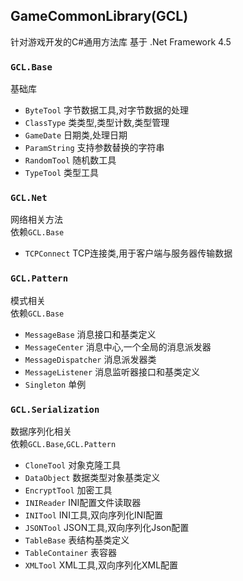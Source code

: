 ## GameCommonLibrary(GCL)  
针对游戏开发的C#通用方法库
基于 .Net Framework 4.5  

### `GCL.Base`  
基础库  
* `ByteTool` 字节数据工具,对字节数据的处理  
* `ClassType` 类类型,类型计数,类型管理  
* `GameDate` 日期类,处理日期  
* `ParamString` 支持参数替换的字符串  
* `RandomTool` 随机数工具  
* `TypeTool` 类型工具  

### `GCL.Net`  
网络相关方法  
依赖`GCL.Base`  
* `TCPConnect` TCP连接类,用于客户端与服务器传输数据  

### `GCL.Pattern`  
模式相关  
依赖`GCL.Base`  
* `MessageBase` 消息接口和基类定义  
* `MessageCenter` 消息中心,一个全局的消息派发器  
* `MessageDispatcher` 消息派发器类  
* `MessageListener` 消息监听器接口和基类定义  
* `Singleton` 单例  

### `GCL.Serialization`  
数据序列化相关  
依赖`GCL.Base`,`GCL.Pattern`
* `CloneTool` 对象克隆工具  
* `DataObject` 数据类型对象基类定义  
* `EncryptTool` 加密工具  
* `INIReader` INI配置文件读取器  
* `INITool` INI工具,双向序列化INI配置  
* `JSONTool` JSON工具,双向序列化Json配置  
* `TableBase` 表结构基类定义  
* `TableContainer` 表容器   
* `XMLTool` XML工具,双向序列化XML配置  
